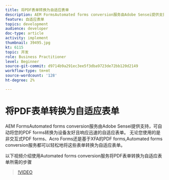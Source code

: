 ```yaml
---
title: 将PDF表单转换为自适应表单
description: AEM FormsAutomated forms conversion服务由Adobe Sensei提供支持，可自动将您的PDF forms转换为设备友好且响应迅速的自适应表单。 无论您使用的是非交互式PDF forms、Acro Forms还是基于XFA的PDF forms,Automated forms conversion服务都可以轻松地将这些表单转换为自适应表单。
feature: 自适应表单
topics: development
audience: developer
doc-type: article
activity: implement
thumbnail: 39495.jpg
kt: 6115
topic: 开发
role: Business Practitioner
level: Beginner
source-git-commit: d9714b9a291ec3ee5f3dba9723de72bb120d2149
workflow-type: tm+mt
source-wordcount: '128'
ht-degree: 2%

---
```


# 将PDF表单转换为自适应表单

AEM FormsAutomated forms conversion服务由Adobe Sensei提供支持，可自动将您的PDF forms转换为设备友好且响应迅速的自适应表单。 无论您使用的是非交互式PDF forms、Acro Forms还是基于XFA的PDF forms,Automated forms conversion服务都可以轻松地将这些表单转换为自适应表单。

以下视频介绍使用Automated forms conversion服务将PDF表单转换为自适应表单所需的步骤

>[!VIDEO](https://video.tv.adobe.com/v/39495/?quality=9&learn=on)

